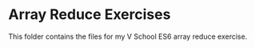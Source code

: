 # Array Reduce Exercises

This folder contains the files for my V School ES6 array reduce exercise.
